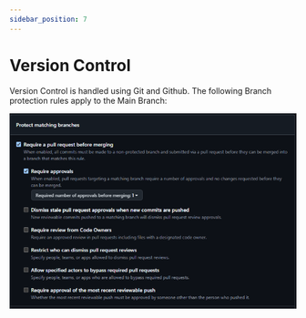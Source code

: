 ```yaml
---
sidebar_position: 7
---
```


# Version Control

Version Control is handled using Git and Github. The following Branch protection rules apply to the Main Branch:

![Branch Protection Rules](./../../static/img/Branch_Protection_Rules.png)
